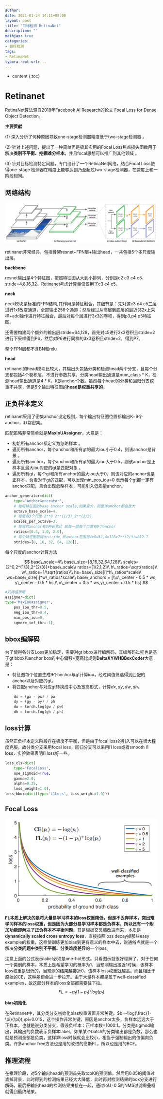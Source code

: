 ```yaml
---
author: 
date: 2021-01-24 14:11+08:00
layout: post
title: "目标检测-RetinaNet"
description: ""
mathjax: true
categories:
- 目标检测
tags:
- RetinaNet
typora-root-url: ..
---
```


* content
{:toc}
# Retinanet

RetinaNet算法源自2018年Facebook AI Research的论文 Focal Loss for Dense Object Detection。

**主要贡献**

(1) 深入分析了何种原因导致one-stage检测器精度低于two-stage检测器 。

(2) 针对上述问题，提出了一种简单但是极其实用的Focal Loss焦点损失函数用于解决**类别不平衡、挖掘难分样本**，并且focal思想可以推广到其他领域 。

(3) 针对目标检测特定问题，专门设计了一个RetinaNet网络，结合Focal Loss使得one-stage 检测器在精度上能够达到乃至超过two-stage检测器，在速度上和一阶段相同。

## 网络结构

![](/assets/objectdetection/img/3/retinanet-1.png)

retinanet非常经典，包括骨架resnet+FPN层+输出head，一共包括5个多尺度输出层。

**backbone**

resnet输出是4个特征图，按照特征图从大到小排列，分别是c2 c3 c4 c5，stride=4,8,16,32。Retinanet考虑计算量仅仅用了c3 c4 c5。

**neck**

neck模块是标准的FPN结构,其作用是特征融合，其细节是：先对这c3 c4  c5三层进行1x1改变通道，全部输出256个通道；然后经过从高层到底层的最近邻2x上采样+add操作进行特征融合，最后对每个层进行3x3的卷积，得到p3,p4,p5特征图。 

还需要构建两个额外的输出层stride=64,128，首先对c5进行3x3卷积且stride=2进行下采样得到P6，然后对P6进行同样的3x3卷积且stride=2，得到P7。

整个FPN层都不含BN和relu

**head**

retinanet的head模块比较大，其输出头包括分类和检测head两个分支，且每个分支都包括4个卷积层，不进行参数共享，分类head输出通道是num_class * K，检测head输出通道是4 * K，K是anchor个数。虽然每个head的分类和回归分支权重不共享，但是5个输出特征图的**head是权重共享的**。

## 正负样本定义

retinanet采用了密集anchor设定规则，每个输出特征图位置都输出K=9个anchor，非常密集。

匹配策略非常简单就是**MaxIoUAssigner**，大意是： 

- 初始所有anchor都定义为忽略样本 。
- 遍历所有anchor，每个anchor和所有gt的最大iou小于0.4，则该anchor是背景 。
- 遍历所有anchor，每个anchor和所有gt的最大iou大于0.5，则该anchor是正样本且最大iou对应的gt是匹配对象 。
- 遍历所有gt，每个gt和所有anchor的最大iou大于0，则该对应的anchor也是正样本，负责对于gt的匹配，可以发现min_pos_iou=0 表示每个gt都一定有anchor匹配，且会出现忽略样本，可能引入低质量anchor。

```python
anchor_generator=dict(           
    type='AnchorGenerator',         
    # 每层特征图的base anchor scale,如果变大，则整体anchor都会放大           
    octave_base_scale=4,             
    # 每层有3个尺度 2**0 2**(1/3) 2**(2/3)           
    scales_per_octave=3,               
    # 每层的anchor有3种长宽比 故每一层每个位置有9个anchor            
    ratios=[0.5, 1.0, 2.0],             
    # 每个特征图层输出stride,故anchor范围是4x8=32,4x128x2**(2/3)=812.7            
    strides=[8, 16, 32, 64, 128]),  

```

每个尺度的anchor计算方法


$$
base\_scale=4\\
base\_size=[8,16,32,64,128]\\
scales=[2^0,2^{1/3},2^{2/3}]*base\_scale\\
ratios=[1/2,1,2]\\
h\_ratios=\sqrt{ratios}\\
w\_ratios=1/\sqrt{ratios}\\
hs=base\_size[i]*h\_ratios*scale\\
ws=base\_size[i]*w\_ratios*scale\\
base\_anchors = [\\x\_center - 0.5 * ws, y\_center - 0.5 * hs,\\ x\_center + 0.5 * ws,y\_center + 0.5 * hs]
$$

```python
#双阈值策略
assigner=dict(    
type='MaxIoUAssigner',     
    pos_iou_thr=0.5,       
    neg_iou_thr=0.4,       
    min_pos_iou=0,       
    ignore_iof_thr=-1),
```

## bbox编解码

为了使得各分支Loss更加稳定，需要对gt bbox进行编解码，其编解码过程也是基于gt bbox和anchor box的中心偏移+宽高比规则**DeltaXYWHBBoxCoder**大意是： 

- 特征图每个位置生成9个anchor与gt计算iou，经过阈值筛选得到匹配的anchor以及对应的gt。
- 将匹配anchor与对应gt转换成中心及宽高形式，计算$dx,dy,dw,dh$。

```python
    dx = (gx - px) / pw
    dy = (gy - py) / ph
    dw = torch.log(gw / pw)
    dh = torch.log(gh / ph)
```

## loss计算

虽然正负样本定义阶段存在极度不平衡，但是由于focal loss的引入可以在很大程度克服。故分类分支采用focal loss，回归分支可以采用l1 loss或者smooth l1 loss，实验效果表明l1 loss好一些。

```python
loss_cls=dict(            
    type='FocalLoss',            
    use_sigmoid=True,            
    gamma=2.0,            
    alpha=0.25,           
    loss_weight=1.0),
loss_bbox=dict(type='L1Loss', loss_weight=1.0)))
```

## Focal Loss

![](/assets/objectdetection/img/3/retinanet-2.png)

**FL本质上解决的是将大量易学习样本的loss权重降低，但是不丢弃样本，突出难学习样本的loss权重，但是因为大部分易学习样本都是负样本，所以还有一个附加功能即解决了正负样本不平衡问题**。其是根据交叉熵改进而来，本质是**dynamically scaled cross entropy loss**，直接按照loss decay掉那些easy example的权重，这样使训练更加bias到更有意义的样本中去，说通俗点就是一个解决**分类问题中类别不平衡、分类难度差异**的一个loss。

注意上面的公式表示label必须是one-hot形式。只看图示就很好理解了，对于任何一个类别的样本，本质上是希望学习的概率为1，当预测输出接近1时候，该样本loss权重是很低的，当预测的结果越接近0，该样本loss权重就越高。而且相比于原始的CE，这种差距会进一步拉开。由于大量样本都是属于well-classified examples，故这部分样本的loss全部都需要往下拉。
$$
FL=-\alpha_t(1-p_t)^\gamma log(p_t)
$$

**bias初始化**

在Retinanet中，其分类分支初始化bias权重设置非常关键。$b=-\log(\frac{1-\pi}{\pi}),\pi=0.01$，这个操作非常关键，原因是anchor太多，负样本远远大于正样本，也就是说分类分支，假设负样本：正样本数=1000:1。分类是sigmod输出，其输出的负数表示负样本label，如果某个batch的分类输出都是负数，那么也就是预测全部是负类，这样算loss时候就会比较小，相当于强制输出的值偏向负类。许多anchor free方法也是用的改进的高斯FL，所以也是用的BCE。

## 推理流程

在推理阶段，对5个输出head的预测首先取topK的预测值，然后用0.05的阈值过滤掉背景，此时得到的检测结果已经大大降低，此时再对检测结果的box分支进行解码，最后把输出head的检测结果拼接在一起，通过IoU=0.5的NMS过滤重叠框就得到最终结果。

